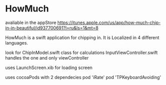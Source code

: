HowMuch
=======
avaliable in the appStore 
https://itunes.apple.com/us/app/how-much-chip-in-in-beautiful/id937700691?l=ru&ls=1&mt=8

HowMuch is a swift application for chipping in. 
It is Localized in 4 different languages.

look for ChipInModel.swift class for calculations
InputViewController.swift handles the one and only viewController

uses LaunchScreen.xib for loading screen

uses cocoaPods with 2 dependecies
pod 'iRate'
pod 'TPKeyboardAvoiding'
